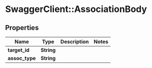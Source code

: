 # SwaggerClient::AssociationBody

## Properties
Name | Type | Description | Notes
------------ | ------------- | ------------- | -------------
**target_id** | **String** |  | 
**assoc_type** | **String** |  | 


